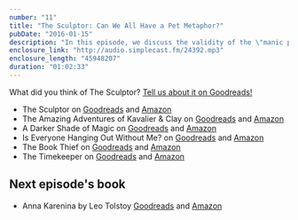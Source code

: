 ```yaml
---
number: "11"
title: "The Sculptor: Can We All Have a Pet Metaphor?"
pubDate: "2016-01-15"
description: "In this episode, we discuss the validity of the \"manic pixie dream girl\" and attempt to throw her out the window. Meredith reads her first graphic novel, Jeannette sets a new book-o-lution, and Tara visits DC for their first in person recording session!"
enclosure_link: "http://audio.simplecast.fm/24392.mp3"
enclosure_length: "45948207"
duration: "01:02:33"
---
```

What did you think of The Sculptor? [Tell us about it on Goodreads!](https://www.goodreads.com/topic/show/17975913-episode-11-the-sculptor)

- The Sculptor on [Goodreads](https://www.goodreads.com/book/show/22040598-the-sculptor) and [Amazon](http://www.amazon.com/gp/product/1596435739/ref=x_gr_w_visstd_sin_t1_control_bb)
- The Amazing Adventures of Kavalier & Clay on [Goodreads](https://www.goodreads.com/book/show/3985.The_Amazing_Adventures_of_Kavalier_Clay) and [Amazon](http://www.amazon.com/gp/product/0312282990/ref=x_gr_w_visstd_sin_t1_control_bb)
- A Darker Shade of Magic on [Goodreads](https://www.goodreads.com/book/show/22055262-a-darker-shade-of-magic) and [Amazon](http://www.amazon.com/gp/product/0765376458/ref=x_gr_w_visstd_sin_t1_control_bb)
- Is Everyone Hanging Out Without Me? on [Goodreads](https://www.goodreads.com/book/show/10335308-is-everyone-hanging-out-without-me) and [Amazon](http://www.amazon.com/gp/product/0307886263/ref=x_gr_w_visstd_sin_t1_control_bb)
- The Book Thief on [Goodreads](www.goodreads.com/book/show/19063.The_Book_Thief) and [Amazon](http://www.amazon.com/gp/product/0375831002/ref=x_gr_w_visstd_sin_t1_control_bb)
- The Timekeeper on [Goodreads](www.goodreads.com/book/show/13624688-the-time-keeper) and [Amazon](http://www.amazon.com/gp/product/1401322786/ref=x_gr_w_visstd_sin_t1_control_bb)

## Next episode's book

- Anna Karenina by Leo Tolstoy [Goodreads](https://www.goodreads.com/book/show/15823480-anna-karenina) and [Amazon](http://www.amazon.com/gp/product/0345803922/ref=x_gr_w_visstd_sin_t1_control_bb)

